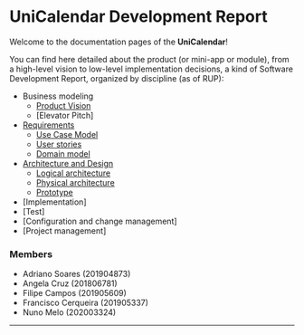 # UniCalendar Development Report

Welcome to the documentation pages of the **UniCalendar**!

You can find here detailed about the product (or mini-app or module), from a high-level vision to low-level implementation decisions, a kind of Software Development Report, organized by discipline (as of RUP): 

* Business modeling 
  * [Product Vision](docs/ProductVision.md)
  * [Elevator Pitch]
* [Requirements](docs/requirements.md)
  * [Use Case Model](docs/requirements.md#use-case-model)
  * [User stories](https://github.com/LEIC-ES-2021-22/3LEIC03T3/issues)
  * [Domain model](docs/requirements.md#domain-model)
* [Architecture and Design](docs/ArchitectureAndDesign.md)
  * [Logical architecture](docs/ArchitectureAndDesign.md#logical-architecture)
  * [Physical architecture](docs/ArchitectureAndDesign.md#physical-architecture)
  * [Prototype](docs/ArchitectureAndDesign.md#vertical-prototype)
* [Implementation]
* [Test]
* [Configuration and change management]
* [Project management]

### Members

- Adriano Soares (201904873)
- Angela Cruz (201806781)
- Filipe Campos (201905609)
- Francisco Cerqueira (201905337)
- Nuno Melo (202003324)
---
